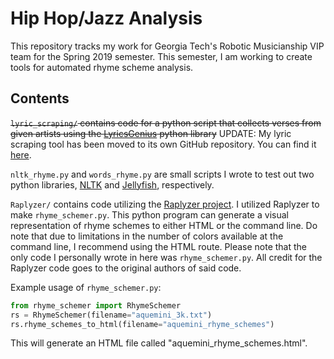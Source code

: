 # Hip Hop/Jazz Analysis

This repository tracks my work for Georgia Tech's Robotic Musicianship VIP team for the Spring 2019 semester.
This semester, I am working to create tools for automated rhyme scheme analysis.

## Contents

~~`lyric_scraping/` contains code for a python script that collects verses from given artists using the 
[LyricsGenius](https://github.com/johnwmillr/LyricsGenius) python library~~ UPDATE: My lyric scraping tool has been moved to its own GitHub repository. You can find it [here](https://github.com/RFirstman/versescraper).

`nltk_rhyme.py` and `words_rhyme.py` are small scripts I wrote to test out two python libraries, 
[NLTK](http://www.nltk.org/) and [Jellyfish](https://github.com/jamesturk/jellyfish), respectively.

`Raplyzer/` contains code utilizing the [Raplyzer project](https://github.com/angelogiomateo/Raplyzer).
I utilized Raplyzer to make `rhyme_schemer.py`. This python program can generate a visual representation
of rhyme schemes to either HTML or the command line. Do note that due to limitations in the number of colors
available at the command line, I recommend using the HTML route.
Please note that the only code I personally wrote in here was `rhyme_schemer.py`. All credit for the Raplyzer code goes
to the original authors of said code.

Example usage of `rhyme_schemer.py`:
```python
from rhyme_schemer import RhymeSchemer
rs = RhymeSchemer(filename="aquemini_3k.txt")
rs.rhyme_schemes_to_html(filename="aquemini_rhyme_schemes")
```

This will generate an HTML file called "aquemini_rhyme_schemes.html".